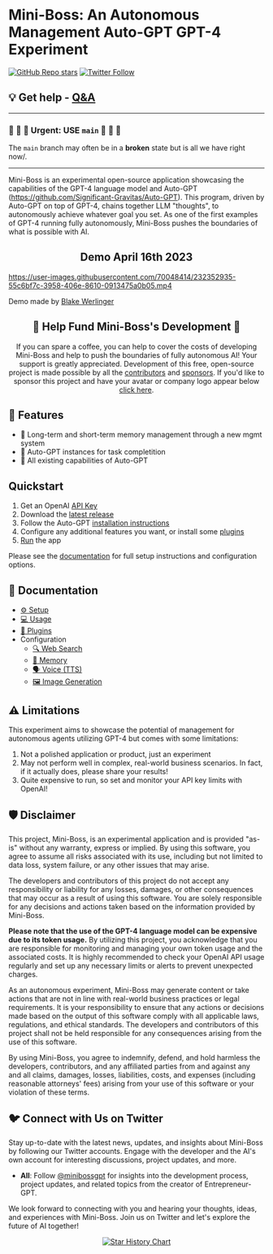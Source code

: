 # Mini-Boss: An Autonomous Management Auto-GPT GPT-4 Experiment
[![GitHub Repo stars](https://img.shields.io/github/stars/MiniBossGPT/Mini-Boss?style=social)](https://github.com/MiniBossGPT/Mini-Boss/stargazers)
[![Twitter Follow](https://img.shields.io/twitter/follow/minibossgpt?style=social)](https://twitter.com/MiniBossGPT)

## 💡 Get help - [Q&A](https://github.com/MiniBossGPT/Mini-Boss//discussions/categories/q-a)

<hr/>

### 🔴 🔴 🔴  Urgent: USE `main`  🔴 🔴 🔴

The `main` branch may often be in a **broken** state but is all we have right now/.

<hr/>


Mini-Boss is an experimental open-source application showcasing the capabilities of the GPT-4 language model and Auto-GPT (https://github.com/Significant-Gravitas/Auto-GPT). 
This program, driven by Auto-GPT on top of GPT-4, chains together LLM "thoughts", to autonomously achieve whatever goal you set. As one of the first examples of GPT-4 running fully autonomously, Mini-Boss pushes the boundaries of what is possible with AI.

<h2 align="center"> Demo April 16th 2023 </h2>

https://user-images.githubusercontent.com/70048414/232352935-55c6bf7c-3958-406e-8610-0913475a0b05.mp4

Demo made by <a href=https://twitter.com/BlakeWerlinger>Blake Werlinger</a>

<h2 align="center"> 💖 Help Fund Mini-Boss's Development 💖</h2>
<p align="center">
If you can spare a coffee, you can help to cover the costs of developing Mini-Boss and help to push the boundaries of fully autonomous AI!
Your support is greatly appreciated. Development of this free, open-source project is made possible by all the <a href="https://github.com/MiniBossGPT/Mini-Boss//graphs/contributors">contributors</a> and <a href="https://github.com/sponsors/MiniBossGPT">sponsors</a>. If you'd like to sponsor this project and have your avatar or company logo appear below <a href="https://github.com/sponsors/MiniBossGPT">click here</a>.
</p>



## 🚀 Features

- 💾 Long-term and short-term memory management through a new mgmt system
- 🧠 Auto-GPT instances for task completition
- 🔗 All existing capabilities of Auto-GPT


## Quickstart

1. Get an OpenAI [API Key](https://platform.openai.com/account/api-keys)
2. Download the [latest release](https://github.com/MiniBossGPT/Mini-Boss//releases/latest)
3. Follow the Auto-GPT [installation instructions][docs/setup]
4. Configure any additional features you want, or install some [plugins][docs/plugins]
5. [Run][docs/usage] the app

Please see the [documentation][docs] for full setup instructions and configuration options.

[docs]: https://docs.agpt.co/

## 📖 Documentation
* [⚙️ Setup][docs/setup]
* [💻 Usage][docs/usage]
* [🔌 Plugins][docs/plugins]
* Configuration
  * [🔍 Web Search](https://docs.agpt.co/configuration/search/)
  * [🧠 Memory](https://docs.agpt.co/configuration/memory/)
  * [🗣️ Voice (TTS)](https://docs.agpt.co/configuration/voice/)
  * [🖼️ Image Generation](https://docs.agpt.co/configuration/imagegen/)

[docs/setup]: https://docs.agpt.co/setup/
[docs/usage]: https://docs.agpt.co/usage/
[docs/plugins]: https://docs.agpt.co/plugins/

## ⚠️ Limitations

This experiment aims to showcase the potential of management for autonomous agents utilizing GPT-4 but comes with some limitations:

1. Not a polished application or product, just an experiment
2. May not perform well in complex, real-world business scenarios. In fact, if it actually does, please share your results!
3. Quite expensive to run, so set and monitor your API key limits with OpenAI!

## 🛡 Disclaimer

This project, Mini-Boss, is an experimental application and is provided "as-is" without any warranty, express or implied. By using this software, you agree to assume all risks associated with its use, including but not limited to data loss, system failure, or any other issues that may arise.

The developers and contributors of this project do not accept any responsibility or liability for any losses, damages, or other consequences that may occur as a result of using this software. You are solely responsible for any decisions and actions taken based on the information provided by Mini-Boss.

**Please note that the use of the GPT-4 language model can be expensive due to its token usage.** By utilizing this project, you acknowledge that you are responsible for monitoring and managing your own token usage and the associated costs. It is highly recommended to check your OpenAI API usage regularly and set up any necessary limits or alerts to prevent unexpected charges.

As an autonomous experiment, Mini-Boss may generate content or take actions that are not in line with real-world business practices or legal requirements. It is your responsibility to ensure that any actions or decisions made based on the output of this software comply with all applicable laws, regulations, and ethical standards. The developers and contributors of this project shall not be held responsible for any consequences arising from the use of this software.

By using Mini-Boss, you agree to indemnify, defend, and hold harmless the developers, contributors, and any affiliated parties from and against any and all claims, damages, losses, liabilities, costs, and expenses (including reasonable attorneys' fees) arising from your use of this software or your violation of these terms.

## 🐦 Connect with Us on Twitter

Stay up-to-date with the latest news, updates, and insights about Mini-Boss by following our Twitter accounts. Engage with the developer and the AI's own account for interesting discussions, project updates, and more.

- **All**: Follow [@minibossgpt](https://twitter.com/minibossgpt) for insights into the development process, project updates, and related topics from the creator of Entrepreneur-GPT.

We look forward to connecting with you and hearing your thoughts, ideas, and experiences with Mini-Boss. Join us on Twitter and let's explore the future of AI together!

<p align="center">
  <a href="https://star-history.com/#MiniBossGPT/auto-gpt&Date">
    <img src="https://api.star-history.com/svg?repos=MiniBossGPT/auto-gpt&type=Date" alt="Star History Chart">
  </a>
</p>
